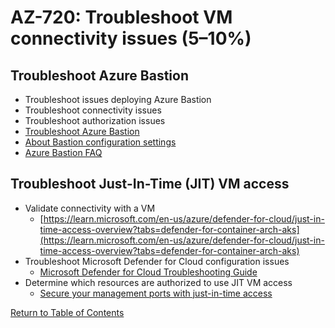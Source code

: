 # AZ-720: Troubleshoot VM connectivity issues (5–10%)

## Troubleshoot Azure Bastion
* Troubleshoot issues deploying Azure Bastion
* Troubleshoot connectivity issues
* Troubleshoot authorization issues
* [Troubleshoot Azure Bastion](https://learn.microsoft.com/en-us/azure/bastion/troubleshoot)
* [About Bastion configuration settings](https://learn.microsoft.com/en-us/azure/bastion/configuration-settings)
* [Azure Bastion FAQ](https://learn.microsoft.com/en-us/azure/bastion/bastion-faq)

## Troubleshoot Just-In-Time (JIT) VM access
* Validate connectivity with a VM
    * [https://learn.microsoft.com/en-us/azure/defender-for-cloud/just-in-time-access-overview?tabs=defender-for-container-arch-aks](https://learn.microsoft.com/en-us/azure/defender-for-cloud/just-in-time-access-overview?tabs=defender-for-container-arch-aks)
* Troubleshoot Microsoft Defender for Cloud configuration issues
    * [Microsoft Defender for Cloud Troubleshooting Guide](https://learn.microsoft.com/en-us/azure/defender-for-cloud/troubleshooting-guide)
* Determine which resources are authorized to use JIT VM access
    * [Secure your management ports with just-in-time access](https://learn.microsoft.com/en-us/azure/defender-for-cloud/just-in-time-access-usage)

[Return to Table of Contents](README.md)